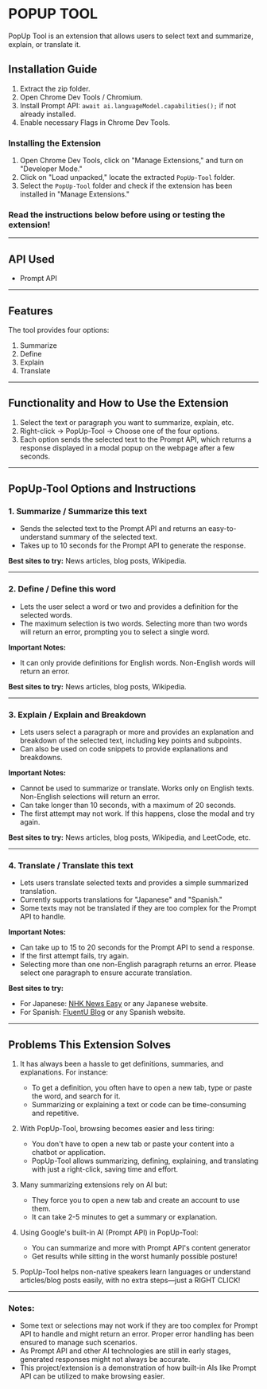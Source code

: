 
# POPUP TOOL

PopUp Tool is an extension that allows users to select text and summarize, explain, or translate it.

## Installation Guide

1. Extract the zip folder.
2. Open Chrome Dev Tools / Chromium.
3. Install Prompt API: `await ai.languageModel.capabilities();` if not already installed.
4. Enable necessary Flags in Chrome Dev Tools.

### Installing the Extension
1. Open Chrome Dev Tools, click on "Manage Extensions," and turn on "Developer Mode."
2. Click on "Load unpacked," locate the extracted `PopUp-Tool` folder.
3. Select the `PopUp-Tool` folder and check if the extension has been installed in "Manage Extensions."

### Read the instructions below before using or testing the extension!

---

## API Used
- Prompt API

---

## Features

The tool provides four options:
1. Summarize
2. Define
3. Explain
4. Translate

---

## Functionality and How to Use the Extension

1. Select the text or paragraph you want to summarize, explain, etc.
2. Right-click -> PopUp-Tool -> Choose one of the four options.
3. Each option sends the selected text to the Prompt API, which returns a response displayed in a modal popup on the webpage after a few seconds.

---

## PopUp-Tool Options and Instructions

### 1. Summarize / Summarize this text
- Sends the selected text to the Prompt API and returns an easy-to-understand summary of the selected text.
- Takes up to 10 seconds for the Prompt API to generate the response.

**Best sites to try:** News articles, blog posts, Wikipedia.

---

### 2. Define / Define this word
- Lets the user select a word or two and provides a definition for the selected words.
- The maximum selection is two words. Selecting more than two words will return an error, prompting you to select a single word.

**Important Notes:**
- It can only provide definitions for English words. Non-English words will return an error.

**Best sites to try:** News articles, blog posts, Wikipedia.

---

### 3. Explain / Explain and Breakdown
- Lets users select a paragraph or more and provides an explanation and breakdown of the selected text, including key points and subpoints.
- Can also be used on code snippets to provide explanations and breakdowns.

**Important Notes:**
- Cannot be used to summarize or translate. Works only on English texts. Non-English selections will return an error.
- Can take longer than 10 seconds, with a maximum of 20 seconds.
- The first attempt may not work. If this happens, close the modal and try again.

**Best sites to try:** News articles, blog posts, Wikipedia, and LeetCode, etc.

---

### 4. Translate / Translate this text
- Lets users translate selected texts and provides a simple summarized translation.
- Currently supports translations for "Japanese" and "Spanish."
- Some texts may not be translated if they are too complex for the Prompt API to handle.

**Important Notes:**
- Can take up to 15 to 20 seconds for the Prompt API to send a response.
- If the first attempt fails, try again.
- Selecting more than one non-English paragraph returns an error. Please select one paragraph to ensure accurate translation.

**Best sites to try:**
- For Japanese: [NHK News Easy](https://www3.nhk.or.jp/news/easy/) or any Japanese website.
- For Spanish: [FluentU Blog](https://www.fluentu.com/blog/spanish/spanish-poems/) or any Spanish website.

---

## Problems This Extension Solves

1. It has always been a hassle to get definitions, summaries, and explanations. For instance:
   - To get a definition, you often have to open a new tab, type or paste the word, and search for it.
   - Summarizing or explaining a text or code can be time-consuming and repetitive.

2. With PopUp-Tool, browsing becomes easier and less tiring:
   - You don't have to open a new tab or paste your content into a chatbot or application.
   - PopUp-Tool allows summarizing, defining, explaining, and translating with just a right-click, saving time and effort.

3. Many summarizing extensions rely on AI but:
   - They force you to open a new tab and create an account to use them.
   - It can take 2-5 minutes to get a summary or explanation.

4. Using Google's built-in AI (Prompt API) in PopUp-Tool:
   - You can summarize and more with Prompt API's content generator
   - Get results while sitting in the worst humanly possible posture!

5. PopUp-Tool helps non-native speakers learn languages or understand articles/blog posts easily, with no extra steps—just a RIGHT CLICK!

---

### Notes:
- Some text or selections may not work if they are too complex for Prompt API to handle and might return an error. Proper error handling has been ensured to manage such scenarios.
- As Prompt API and other AI technologies are still in early stages, generated responses might not always be accurate.
- This project/extension is a demonstration of how built-in AIs like Prompt API can be utilized to make browsing easier.

